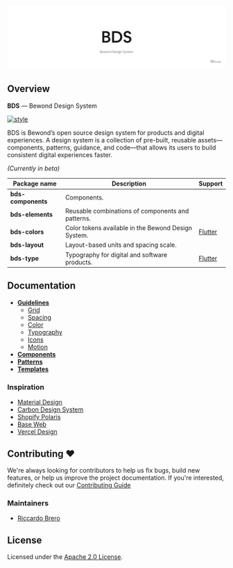<h1 align="center">
  <picture>
    <source media="(prefers-color-scheme: dark)" srcset="/docs/assets/BDS/BDS_dark.png">
    <img alt="BDS (Bewond Design System)" src="/docs/assets/BDS/BDS.png">
  </picture>
</h1>

## Overview

**BDS** — Bewond Design System

[![style](https://img.shields.io/badge/style-Bewond%20Design%20System-blue)](https://github.com/Bewond/design-system)

BDS is Bewond’s open source design system for products and digital experiences. A design system is a collection of pre-built, reusable assets—components, patterns, guidance, and code—that allows its users to build consistent digital experiences faster.

*(Currently in beta)*

| Package name | Description | Support |
|---|---|---|
| **bds-components** | Components. |  |
| **bds-elements** | Reusable combinations of components and patterns. |  |
| **bds-colors** | Color tokens available in the Bewond Design System. | [Flutter](/packages/bds_colors) |
| **bds-layout** | Layout-based units and spacing scale. |  |
| **bds-type** | Typography for digital and software products. | [Flutter](/packages/bds_type) |

## Documentation

- **[Guidelines](https://bewond.com/design/bds/guidelines)**
  - [Grid](https://bewond.com/design/bds/grid)
  - [Spacing](https://bewond.com/design/bds/spacing)
  - [Color](https://bewond.com/design/bds/color)
  - [Typography](https://bewond.com/design/bds/typography)
  - [Icons](https://bewond.com/design/bds/icons)
  - [Motion](https://bewond.com/design/bds/motion)
- **[Components](https://bewond.com/design/bds/components)**
- **[Patterns](https://bewond.com/design/bds/patterns)**
- **[Templates](https://bewond.com/design/bds/templates)**

### Inspiration

- [Material Design](https://material.io/)
- [Carbon Design System](https://www.carbondesignsystem.com/)
- [Shopify Polaris](https://polaris.shopify.com/)
- [Base Web](https://baseweb.design/)
- [Vercel Design](https://vercel.com/design)

## Contributing ❤️

We're always looking for contributors to help us fix bugs, build new features, or help us improve the project documentation. If you're interested, definitely check out our [Contributing Guide](/.github/CONTRIBUTING.md)

### Maintainers

- [Riccardo Brero](https://github.com/Riki1312)

## License

Licensed under the [Apache 2.0 License](/LICENSE).
